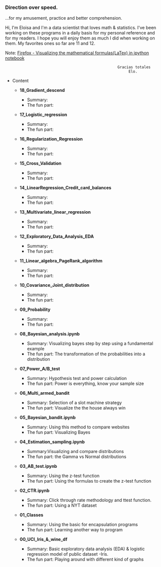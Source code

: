 ### Direction over speed.

...for my amusement, practice and better comprehension.


Hi, I'm Eloisa and I'm a data scientist that loves math & statistics. I've been working on these programs in a daily basis for my personal reference and for my readers. I hope you will enjoy them as much I did when working on them. My favorites ones so far are 11 and 12.

Note: [Firefox - Visualizing the mathematical formulas(LaTex) in ipython notebook](http://docs.mathjax.org/en/latest/installation.html#firefox-and-local-fonts) 

                                                       Gracias totales
                                                            Elo.

- Content
  * **18_Gradient_descend**
  	- Summary:
  	- The fun part:
  	
  * **17_Logistic_regression**
    - Summary:
  	- The fun part:
  	
  * **16_Regularization_Regression**
  	- Summary:
  	- The fun part:
  	
  * **15_Cross_Validation**
  	- Summary:
  	- The fun part:
  	
  * **14_LinearRegression_Credit_card_balances**
  	- Summary:
  	- The fun part:
  	
  * **13_Multivariate_linear_regression**
  	- Summary:
  	- The fun part:
  	  	
  * **12_Exploratory_Data_Analysis_EDA**
  	- Summary:
  	- The fun part:
  	
  * **11_Linear_algebra_PageRank_algorithm**
  	- Summary:
  	- The fun part:
  	
  * **10_Covariance_Joint_distribution**
  	- Summary:
  	- The fun part:
  	
  * **09_Probability**
  	- Summary:
  	- The fun part:
  	
  * **08_Bayesian_analysis.ipynb**
  	- Summary: Visualizing bayes step by step using a fundamental example
  	- The fun part: The transformation of the probabilities into a distribution
  	
  * **07_Power_A/B_test**
    - Summary: Hypothesis test and power calculation
  	- The fun part: Power is everything, know your sample size 
  
  * **06_Multi_armed_bandit**
  	- Summary: Selection of a slot machine strategy 
  	- The fun part: Visualize the the house always win
  
  * **05_Bayesian_bandit.ipynb**
  	- Summary: Using this method to compare websites
  	- The fun part: Visualizing Bayes
  
  * **04_Estimation_sampling.ipynb**
   	- Summary:Visualizing and compare distributions
  	- The fun part: the Gamma vs Normal distributions
  
  * **03_AB_test.ipynb**
    - Summary: Using the z-test function
  	- The fun part: Using the formulas to create the z-test function
  
  * **02_CTR.ipynb**
    - Summary: Click through rate methodology and ttest function.
  	- The fun part: Using a NYT dataset 
  
  * **01_Classes**
  	- Summary: Using the basic for encapsulation programs
  	- The fun part: Learning another way to program
  
  * **00_UCI_Iris_&_wine_df**
  	- Summary: Basic exploratory data analysis (EDA) & logistic regression model of public dataset -Iris.
  	- The fun part: Playing around with different kind of graphs
  


  
  
  
  
  
  
  
  
  
  
  
  
  
 


